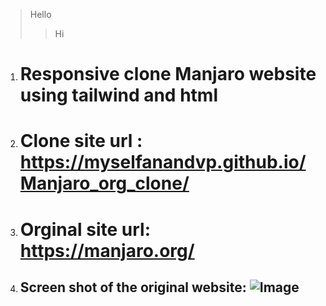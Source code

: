  > Hello
> > Hi
 1. # Responsive clone Manjaro website using tailwind and html
 2. # Clone site url : https://myselfanandvp.github.io/Manjaro_org_clone/
 3. # Orginal site url: https://manjaro.org/
4. ## Screen shot of the original website: ![Image](https://github.com/user-attachments/assets/74937542-b1d3-4dc4-a76a-f9116d01b093)

